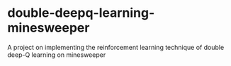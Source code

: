 # double-deepq-learning-minesweeper
A project on implementing the reinforcement learning technique of double deep-Q learning on minesweeper
